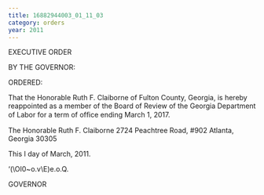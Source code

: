 ```yaml
---
title: 16882944003_01_11_03
category: orders
year: 2011
---
```

 

EXECUTIVE ORDER

BY THE GOVERNOR:

ORDERED:

That the Honorable Ruth F. Claiborne of Fulton
County, Georgia, is hereby reappointed as a member of the
Board of Review of the Georgia Department of Labor for a
term of ofﬁce ending March 1, 2017.

The Honorable Ruth F. Claiborne
2724 Peachtree Road, #902
Atlanta, Georgia 30305

This I  day of March, 2011.

‘(\OI0~o.v\E)e.o.Q.

GOVERNOR

